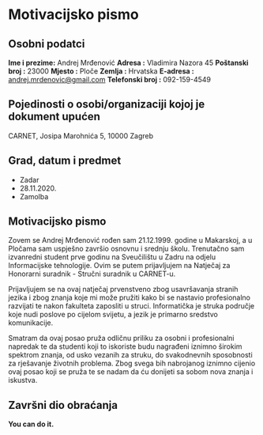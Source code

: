 # Motivacijsko pismo

## Osobni podatci
__Ime i prezime:__ Andrej Mrđenović
__Adresa :__ Vladimira Nazora 45
__Poštanski broj :__ 23000
__Mjesto :__ Ploče
__Zemlja :__ Hrvatska
__E-adresa :__ andrej.mrdenovic@gmail.com
__Telefonski broj :__ 092-159-4549

## Pojedinosti o osobi/organizaciji kojoj je dokument upućen
CARNET, Josipa Marohnića 5, 10000 Zagreb

## Grad, datum i predmet
* Zadar
* 28.11.2020.
* Zamolba

## Motivacijsko pismo
Zovem se Andrej Mrđenović rođen sam 21.12.1999. godine u
Makarskoj, a u Pločama sam uspješno završio osnovnu i srednju školu. Trenutačno sam izvanredni student prve godinu na Sveučilištu u Zadru na odjelu Informacijske tehnologije. Ovim se putem prijavljujem na Natječaj za Honorarni suradnik - Stručni suradnik u CARNET-u.

Prijavljujem se na ovaj natječaj prvenstveno zbog
usavršavanja stranih jezika i zbog znanja koje mi može pružiti kako bi se nastavio profesionalno razvijati te nakon fakulteta zaposliti u struci.
Informatička je struka područje koje nudi poslove po cijelom svijetu, a jezik je primarno sredstvo komunikacije.

Smatram da ovaj posao pruža odličnu priliku za
osobni i profesionalni napredak te da studenti koji to iskoriste budu nagrađeni iznimno širokim spektrom znanja, od usko vezanih za struku, do svakodnevnih sposobnosti za rješavanje životnih problema. Zbog svega bih nabrojanog iznimno cijenio ovaj posao koji se pruža te se nadam da ću donijeti sa sobom nova znanja i iskustva.

## Završni dio obraćanja
__You can do it.__